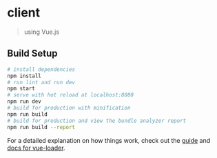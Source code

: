 # client

> using Vue.js

## Build Setup

``` bash
# install dependencies
npm install
# run lint and run dev
npm start
# serve with hot reload at localhost:8080
npm run dev
# build for production with minification
npm run build
# build for production and view the bundle analyzer report
npm run build --report

```

For a detailed explanation on how things work, check out the [guide](http://vuejs-templates.github.io/webpack/) and [docs for vue-loader](http://vuejs.github.io/vue-loader).
